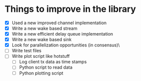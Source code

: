 # Things to improve in the library

- [x] Used a new improved channel implementation
- [x] Write a new wake based stream 
- [x] Write a new efficient delay queue implementation
- [x] Write a new wake based sink
- [x] Look for parallelization opportunities (in consensus)\
- [ ] Write test files
- [ ] Write plot script like hotstuff
    - [ ] Log client tx data as time stamps
    - [ ] Python script to read data
    - [ ] Python plotting script
